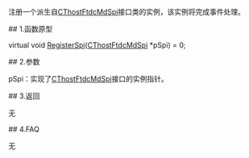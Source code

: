 <p>注册一个派生自<a href="../../CTHOSTFTDCMDSPI/_CTHOSTFTDCMDSPI/">CThostFtdcMdSpi</a>接口类的实例，该实例将完成事件处理。</p>
<span class="anchor" id="0faec12c-4870-4362-895c-aa6623146c94"></span>
## 1.函数原型
<p>virtual void <a href="../../../JYJK/CTHOSTFTDCTRADERSPI/REGISTERSPI/">RegisterSpi</a>(<a href="../../CTHOSTFTDCMDSPI/_CTHOSTFTDCMDSPI/">CThostFtdcMdSpi</a> *pSpi) = 0;</p>
<span class="anchor" id="673328ee-7540-4959-9be9-7593db911358"></span>
## 2.参数
<p>pSpi：实现了<a href="../../CTHOSTFTDCMDSPI/_CTHOSTFTDCMDSPI/">CThostFtdcMdSpi</a>接口的实例指针。</p>
<span class="anchor" id="3fd0e611-68b0-48db-a926-b1fcca50d2ae"></span>
## 3.返回
<p>无</p>
<span class="anchor" id="13be1e76-5b43-4e15-b138-5376dd6af395"></span>
## 4.FAQ
<p>无</p>
